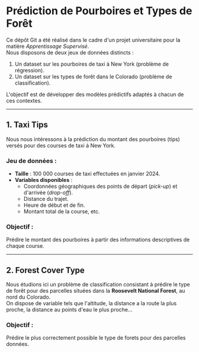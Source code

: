 # Prédiction de Pourboires et Types de Forêt

Ce dépôt Git a été réalisé dans le cadre d'un projet universitaire pour la matière *Apprentissage Supervisé*.  
Nous disposons de deux jeux de données distincts :  
1. Un dataset sur les pourboires de taxi à New York (problème de régression).  
2. Un dataset sur les types de forêt dans le Colorado (problème de classification).  

L'objectif est de développer des modèles prédictifs adaptés à chacun de ces contextes.

---

## 1. Taxi Tips

Nous nous intéressons à la prédiction du montant des pourboires (tips) versés pour des courses de taxi à New York.  
### Jeu de données :
- **Taille** : 100 000 courses de taxi effectuées en janvier 2024.
- **Variables disponibles** :  
  - Coordonnées géographiques des points de départ (*pick-up*) et d'arrivée (*drop-off*).  
  - Distance du trajet.  
  - Heure de début et de fin.  
  - Montant total de la course, etc.  

### Objectif : 
Prédire le montant des pourboires à partir des informations descriptives de chaque course.  


---

## 2. Forest Cover Type

Nous étudions ici un problème de classification consistant à prédire le type de forêt pour des parcelles situées dans la **Roosevelt National Forest**, au nord du Colorado.  
On dispose de variable tels que l'altitude, la distance a la route la plus proche, la distance au points d'eau le plus proche...

### Objectif :
Prédire le plus correctement possible le type de forets pour des parcelles données. 
